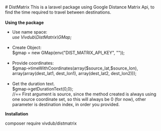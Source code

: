 <p># DistMatrix This is a laravel package using Google Distance Matrix Api, to find the time required to travel between destinations. <br /><br /> <strong>Using the package</strong></p>
<ul>
<li>Use&nbsp;name space:&nbsp;<br /><em>use Vivdub\DistMatrix\GMap;<br /><br /></em></li>
<li>Create Object:<br />$gmap = new GMap(env("DIST_MATRIX_API_KEY", ""));<br /><br /></li>
<li>Provide coordinates:<br />$gmap-&gt;timeWithCoordinates(array($source_lat,$source_lon), array(array(dest_lat1, dest_lon1), array(dest_lat2, dest_lon2)));<br /><br /></li>
<li>Get the duration text.<br />$gmap-&gt;getDurationText(0,0);<br />//== First argument is source, since the method created is always using one source coordinate set, so this will always be 0 (for now), other parameter is destination index, in order you provided.</li>
</ul>
<p><strong>Installation</strong></p>
<p>composer require vivdub/distmatrix</p>
<p>&nbsp;</p>
<p>&nbsp;</p>